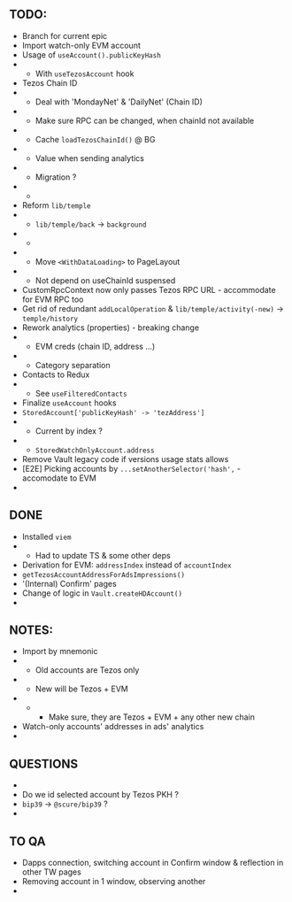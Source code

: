## TODO:

- Branch for current epic
- Import watch-only EVM account
- Usage of `useAccount().publicKeyHash`
- - With `useTezosAccount` hook
- Tezos Chain ID
- - Deal with 'MondayNet' & 'DailyNet' (Chain ID)
- - Make sure RPC can be changed, when chainId not available
- - Cache `loadTezosChainId()` @ BG
- - Value when sending analytics
- - Migration ?
- -
- Reform `lib/temple`
- - `lib/temple/back` -> `background`
- -
- - Move `<WithDataLoading>` to PageLayout
- - Not depend on useChainId suspensed
- CustomRpcContext now only passes Tezos RPC URL - accommodate for EVM RPC too
- Get rid of redundant `addLocalOperation` & `lib/temple/activity(-new)` -> `temple/history`
- Rework analytics (properties) - breaking change
- - EVM creds (chain ID, address ...)
- - Category separation
- Contacts to Redux
- - See `useFilteredContacts`
- Finalize `useAccount` hooks
- `StoredAccount['publicKeyHash' -> 'tezAddress']`
- - Current by index ?
- - `StoredWatchOnlyAccount.address`
- Remove Vault legacy code if versions usage stats allows
- [E2E] Picking accounts by `...setAnotherSelector('hash',` - accomodate to EVM
-


## DONE

- Installed `viem`
- - Had to update TS & some other deps
- Derivation for EVM: `addressIndex` instead of `accountIndex`
- `getTezosAccountAddressForAdsImpressions()`
- '(Internal) Confirm' pages
- Change of logic in `Vault.createHDAccount()`
-


## NOTES:

- Import by mnemonic
- - Old accounts are Tezos only
- - New will be Tezos + EVM
- - - Make sure, they are Tezos + EVM + any other new chain
- Watch-only accounts' addresses in ads' analytics
-

## QUESTIONS

-
- Do we id selected account by Tezos PKH ?
- `bip39` -> `@scure/bip39` ?
-

## TO QA
- Dapps connection, switching account in Confirm window & reflection in other TW pages
- Removing account in 1 window, observing another
-
